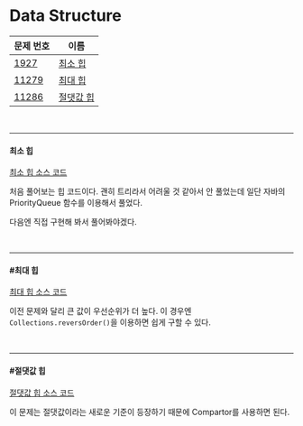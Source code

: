 #  Data Structure

| 문제 번호                                      | 이름                    |
| ---------------------------------------------- | ----------------------- |
| [1927](https://www.acmicpc.net/problem/1927)   | [최소 힙](#최소-힙)     |
| [11279](https://www.acmicpc.net/problem/11279) | [최대 힙](#최대-힙)     |
| [11286](https://www.acmicpc.net/problem/11286) | [절댓값 힙](#절댓값-힙) |

<br>

<hr>

#### 최소 힙

[최소 힙 소스 코드](https://github.com/hjyeon-n/Algorithm_study/blob/master/BOJ/2021.01/Solution_1927.java)

처음 풀어보는 힙 코드이다. 괜히 트리라서 어려울 것 같아서 안 풀었는데 일단 자바의 PriorityQueue 함수를 이용해서 풀었다. 

다음엔 직접 구현해 봐서 풀어봐야겠다.

<br>

<hr>

#### #최대 힙

[최대 힙 소스 코드](https://www.acmicpc.net/problem/11279)

이전 문제와 달리 큰 값이 우선순위가 더 높다. 이 경우엔 `Collections.reversOrder()`을 이용하면 쉽게 구할 수 있다.

<br>

<hr>

#### #절댓값 힙

[절댓값 힙 소스 코드](https://github.com/hjyeon-n/Algorithm_study/blob/master/BOJ/2021.01/Solution_11286.java)

이 문제는 절댓값이라는 새로운 기준이 등장하기 때문에 Compartor를 사용하면 된다. 